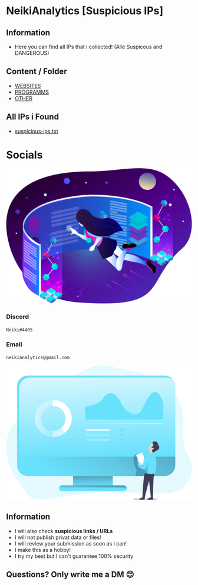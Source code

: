 # NeikiAnalytics [Suspicious IPs]

## Information
- Here you can find all IPs that i collected! (Alle Suspicous and DANGEROUS)

## Content / Folder

- [WEBSITES](https://github.com/NeikiDev/NeikiAnalytics/tree/main/suspicious-ips/websites)
- [PROGRAMMS](https://github.com/NeikiDev/NeikiAnalytics/tree/main/suspicious-ips/programms)
- [OTHER](https://github.com/NeikiDev/NeikiAnalytics/tree/main/suspicious-ips/other)


## All IPs i Found
- [suspicious-ips.txt](https://github.com/NeikiDev/NeikiAnalytics/blob/main/suspicious-ips/suspicious-ips.txt)

# Socials

![](https://github.com/NeikiDev/NeikiAnalytics/blob/main/assets/design-and-development-process.png)

### Discord
```
Neiki#4405 
```

### Email
```
neikianalytics@gmail.com 
```

![](https://github.com/NeikiDev/NeikiAnalytics/blob/main/assets/banner.png)

## Information
- I will also check **suspicious links / URLs**
- I will not publish privat data or files!
- I will review your submission as soon as i can!
- I make this as a hobby!
- I try my best but I can't guarantee 100% security

## Questions? Only write me a DM 😊